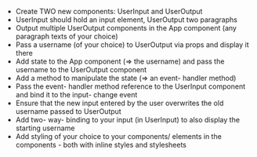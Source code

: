 - Create TWO new components: UserInput and UserOutput
- UserInput should hold an input element, UserOutput two paragraphs
- Output multiple UserOutput components in the App component (any paragraph texts of your choice)
- Pass a username (of your choice) to UserOutput via props and display it there
- Add state to the App component (=> the username) and pass the username to the UserOutput component
- Add a method to manipulate the state (=> an event- handler method)
- Pass the event- handler method reference to the UserInput component and bind it to the input- change event
- Ensure that the new input entered by the user overwrites the old username passed to UserOutput
- Add two- way- binding to your input (in UserInput) to also display the starting username
- Add styling of your choice to your components/ elements in the components -  both with inline styles and stylesheets